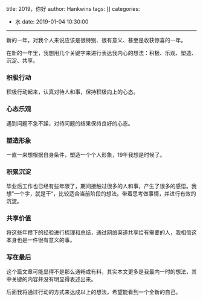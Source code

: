 title: 2019，你好
author: Hankwins
tags: []
categories:
  - 水
date: 2019-01-04 10:30:00
---
新的一年，对我个人来说应该是很特别、很有意义、甚至是收获惊喜的一年。

在新的一年里，我想用几个关键字来进行表达我内心的想法：积极、乐观、塑造、沉淀、共享。

### 积极行动

积极行动起来，认真对待人和事，保持积极向上的心态。

### 心态乐观

遇到问题不急不躁，对待问题的结果保持良好的心态。

### 塑造形象

一直一来想根据自身条件，塑造一个个人形象，19年我想是时候了。

### 积累沉淀

毕业后工作也已经有些年限了，期间接触过很多的人和事，产生了很多的感悟。我想”一个字，就是干“，比较适合当前阶段的想法。带着思考做事情，并进行有效的沉淀。

### 共享价值

将这些年攒下的经验进行梳理和总结，通过网络渠道共享给有需要的人，我相信这本身也是一件很有意义的事。

### 写在最后

这个篇文章可能显得不是那么通畅或有料，其实本文更多是我最内一时的想法，其中关键的内容并没有明显得表述出来。

后面我将通过行动的方式来达成以上的想法，希望能看到一个全新的自己。